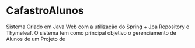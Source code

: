 # CafastroAlunos

Sistema Criado em Java Web com a utilização do Spring + Jpa Repository e Thymeleaf. O sistema tem como principal objetivo o gerenciamento de Alunos de um Projeto de 
